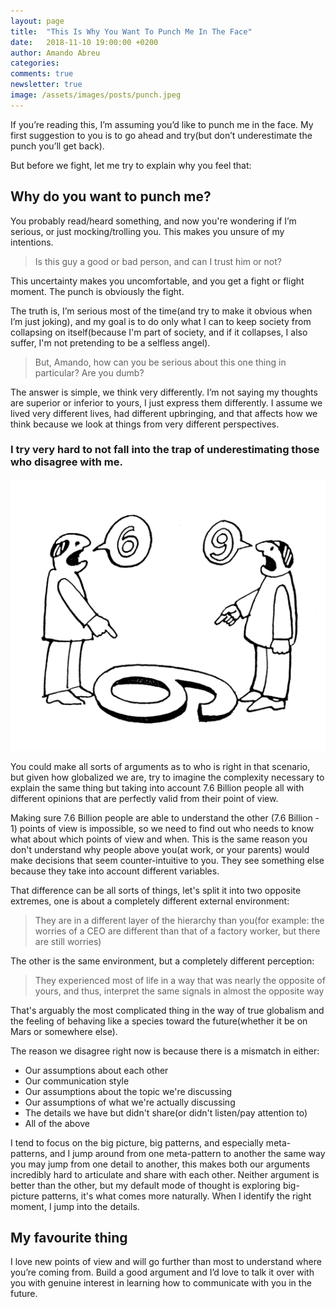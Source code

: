 ```yaml
---
layout: page
title:  "This Is Why You Want To Punch Me In The Face"
date:   2018-11-10 19:00:00 +0200
author: Amando Abreu
categories:
comments: true
newsletter: true
image: /assets/images/posts/punch.jpeg
---
```


If you’re reading this, I’m assuming you’d like to punch me in the face. My first suggestion to you is to go ahead and try(but don’t underestimate the punch you’ll get back).

But before we fight, let me try to explain why you feel that:

## Why do you want to punch me?

You probably read/heard something, and now you're wondering if I’m serious, or just mocking/trolling you. This makes you unsure of my intentions.

> Is this guy a good or bad person, and can I trust him or not?

This uncertainty makes you uncomfortable, and you get a fight or flight moment. The punch is obviously the fight.

The truth is, I’m serious most of the time(and try to make it obvious when I’m just joking), and my goal is to do only what I can to keep society from collapsing on itself(because I'm part of society, and if it collapses, I also suffer, I'm not pretending to be a selfless angel).

> But, Amando, how can you be serious about this one thing in particular? Are you dumb?

The answer is simple, we think very differently. I’m not saying my thoughts are superior or inferior to yours, I just express them differently. I assume we lived very different lives, had different upbringing, and that affects how we think because we look at things from very different perspectives.

### I try very hard to not fall into the trap of underestimating those who disagree with me.

![companyapp](/assets/images/posts/argument-photo-photography-meme-6-or-9.png "Company app")

You could make all sorts of arguments as to who is right in that scenario, but given how globalized we are, try to imagine the complexity necessary to explain the same thing but taking into account 7.6 Billion people all with different opinions that are perfectly valid from their point of view.

Making sure 7.6 Billion people are able to understand the other (7.6 Billion - 1) points of view is impossible, so we need to find out who needs to know what about which points of view and when. This is the same reason you don't understand why people above you(at work, or your parents) would make decisions that seem counter-intuitive to you. They see something else because they take into account different variables.

That difference can be all sorts of things, let's split it into two opposite extremes, one is about a completely different external environment:

> They are in a different layer of the hierarchy than you(for example: the worries of a CEO are different than that of a factory worker, but there are still worries)

The other is the same environment, but a completely different perception:

> They experienced most of life in a way that was nearly the opposite of yours, and thus, interpret the same signals in almost the opposite way

That's arguably the most complicated thing in the way of true globalism and the feeling of behaving like a species toward the future(whether it be on Mars or somewhere else).

The reason we disagree right now is because there is a mismatch in either:

- Our assumptions about each other
- Our communication style
- Our assumptions about the topic we're discussing
- Our assumptions of what we're actually discussing
- The details we have but didn't share(or didn't listen/pay attention to)
- All of the above

I tend to focus on the big picture, big patterns, and especially meta-patterns, and I jump around from one meta-pattern to another the same way you may jump from one detail to another, this makes both our arguments incredibly hard to articulate and share with each other. Neither argument is better than the other, but my default mode of thought is exploring big-picture patterns, it's what comes more naturally. When I identify the right moment, I jump into the details.


## My favourite thing

I love new points of view and will go further than most to understand where you’re coming from. Build a good argument and I’d love to talk it over with you with genuine interest in learning how to communicate with you in the future.
